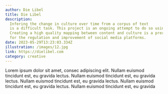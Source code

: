 ```yaml
---
author: Die Libel
title: Die Libel
description:
  Infering the change in culture over time from a corpus of text
  is a difficult task. This project is an ongoing attempt to do so using deep learning.
  Creating a high quality mapping between content and culture is a prerequisite
  for the regulation and improvement of social media platforms.
date: 2023-05-29T13:23:03.334Z
illustration: /images/12.jpg
link: https://dielibel.com
category: creative
---
```


Lorem ipsum dolor sit amet, consec
adipiscing elit. Nullam euismod
tincidunt est, eu gravida
lectus. Nullam euismod tincidunt
est, eu gravida lectus. Nullam
euismod tincidunt est, eu gravida
lectus. Nullam euismod tincidunt
est, eu gravida lectus. Nullam
euismod tincidunt est, eu gravida